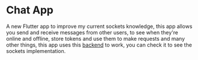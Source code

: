 # Chat App

A new Flutter app to improve my current sockets knowledge, this app allows you send and receive messages from other users, to see when they're online and offline, store tokens and use them to make requests and many other things, this app uses this [backend](https://github.com/Sebas3270/chat-app-backend) to work, you can check it to see the sockets implementation.

<!-- 
## Packages installed

This project is a starting point for a Flutter application.

A few resources to get you started if this is your first Flutter project:

- [Lab: Write your first Flutter app](https://docs.flutter.dev/get-started/codelab)
- [Cookbook: Useful Flutter samples](https://docs.flutter.dev/cookbook)

For help getting started with Flutter development, view the
[online documentation](https://docs.flutter.dev/), which offers tutorials,
samples, guidance on mobile development, and a full API reference. -->
